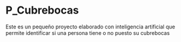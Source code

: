 # P_Cubrebocas

Este es un pequeño proyecto elaborado con inteligencia artificial que permite identificar si una persona tiene o no puesto su cubrebocas